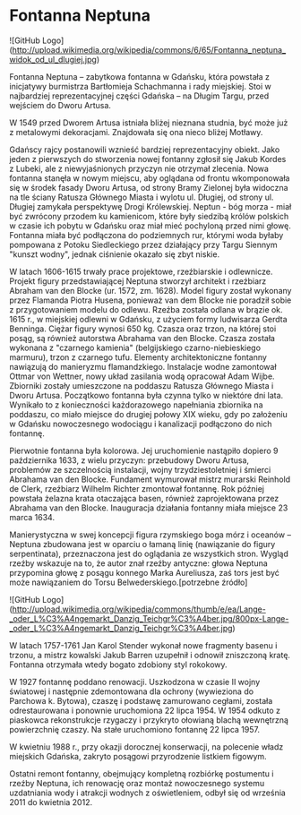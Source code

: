 # Fontanna Neptuna


![GitHub Logo] (http://upload.wikimedia.org/wikipedia/commons/6/65/Fontanna_neptuna_widok_od_ul_dlugiej.jpg)

Fontanna Neptuna – zabytkowa fontanna w Gdańsku, która powstała z inicjatywy burmistrza Bartłomieja Schachmanna i rady miejskiej. Stoi w najbardziej reprezentacyjnej części Gdańska – na Długim Targu, przed wejściem do Dworu Artusa.

W 1549 przed Dworem Artusa istniała bliżej nieznana studnia, być może już z metalowymi dekoracjami. Znajdowała się ona nieco bliżej Motławy.

Gdańscy rajcy postanowili wznieść bardziej reprezentacyjny obiekt. Jako jeden z pierwszych do stworzenia nowej fontanny zgłosił się Jakub Kordes z Lubeki, ale z niewyjaśnionych przyczyn nie otrzymał zlecenia. Nowa fontanna stanęła w nowym miejscu, aby oglądana od frontu wkomponowała się w środek fasady Dworu Artusa, od strony Bramy Zielonej była widoczna na tle ściany Ratusza Głównego Miasta i wylotu ul. Długiej, od strony ul. Długiej zamykała perspektywę Drogi Królewskiej. Neptun - bóg morza - miał być zwrócony przodem ku kamienicom, które były siedzibą królów polskich w czasie ich pobytu w Gdańsku oraz miał mieć pochyloną przed nimi głowę. Fontanna miała być podłączona do podziemnych rur, którymi woda byłaby pompowana z Potoku Siedleckiego przez działający przy Targu Siennym "kunszt wodny", jednak ciśnienie okazało się zbyt niskie.

W latach 1606-1615 trwały prace projektowe, rzeźbiarskie i odlewnicze. Projekt figury przedstawiającej Neptuna stworzył architekt i rzeźbiarz Abraham van den Blocke (ur. 1572, zm. 1628). Model figury został wykonany przez Flamanda Piotra Husena, ponieważ van dem Blocke nie poradził sobie z przygotowaniem modelu do odlewu. Rzeźba została odlana w brązie ok. 1615 r., w miejskiej odlewni w Gdańsku, z użyciem formy ludwisarza Gerdta Benninga. Ciężar figury wynosi 650 kg. Czasza oraz trzon, na której stoi posąg, są również autorstwa Abrahama van den Blocke. Czasza została wykonana z "czarnego kamienia" (belgijskiego czarno-niebieskiego marmuru), trzon z czarnego tufu. Elementy architektoniczne fontanny nawiązują do manieryzmu flamandzkiego. Instalacje wodne zamontował Ottmar von Wettner, nowy układ zasilania wodą opracował Adam Wijbe. Zbiorniki zostały umieszczone na poddaszu Ratusza Głównego Miasta i Dworu Artusa. Początkowo fontanna była czynna tylko w niektóre dni lata. Wynikało to z konieczności każdorazowego napełniania zbiornika na poddaszu, co miało miejsce do drugiej połowy XIX wieku, gdy po założeniu w Gdańsku nowoczesnego wodociągu i kanalizacji podłączono do nich fontannę.

Pierwotnie fontanna była kolorowa. Jej uruchomienie nastąpiło dopiero 9 października 1633, z wielu przyczyn: przebudowy Dworu Artusa, problemów ze szczelnością instalacji, wojny trzydziestoletniej i śmierci Abrahama van den Blocke. Fundament wymurował mistrz murarski Reinhold de Clerk, rzeźbiarz Wilhelm Richter zmontował fontannę. Rok później powstała żelazna krata otaczająca basen, również zaprojektowana przez Abrahama van den Blocke. Inauguracja działania fontanny miała miejsce 23 marca 1634.

Manierystyczna w swej koncepcji figura rzymskiego boga mórz i oceanów – Neptuna zbudowana jest w oparciu o łamaną linię (nawiązanie do figury serpentinata), przeznaczona jest do oglądania ze wszystkich stron. Wygląd rzeźby wskazuje na to, że autor znał rzeźby antyczne: głowa Neptuna przypomina głowę z posągu konnego Marka Aureliusza, zaś tors jest być może nawiązaniem do Torsu Belwederskiego.[potrzebne źródło]

![GitHub Logo] (http://upload.wikimedia.org/wikipedia/commons/thumb/e/ea/Lange-_oder_L%C3%A4ngemarkt_Danzig_Teichgr%C3%A4ber.jpg/800px-Lange-_oder_L%C3%A4ngemarkt_Danzig_Teichgr%C3%A4ber.jpg)

W latach 1757-1761 Jan Karol Stender wykonał nowe fragmenty basenu i trzonu, a mistrz kowalski Jakub Barren uzupełnił i odnowił zniszczoną kratę. Fontanna otrzymała wtedy bogato zdobiony styl rokokowy.

W 1927 fontannę poddano renowacji. Uszkodzona w czasie II wojny światowej i następnie zdemontowana dla ochrony (wywieziona do Parchowa k. Bytowa), czaszę i podstawę zamurowano cegłami, została odrestaurowana i ponownie uruchomiona 22 lipca 1954. W 1954 odkuto z piaskowca rekonstrukcje rzygaczy i przykryto ołowianą blachą wewnętrzną powierzchnię czaszy. Na stałe uruchomiono fontannę 22 lipca 1957.

W kwietniu 1988 r., przy okazji dorocznej konserwacji, na polecenie władz miejskich Gdańska, zakryto posągowi przyrodzenie listkiem figowym.

Ostatni remont fontanny, obejmujący kompletną rozbiórkę postumentu i rzeźby Neptuna, ich renowację oraz montaż nowoczesnego systemu uzdatniania wody i atrakcji wodnych z oświetleniem, odbył się od września 2011 do kwietnia 2012.
